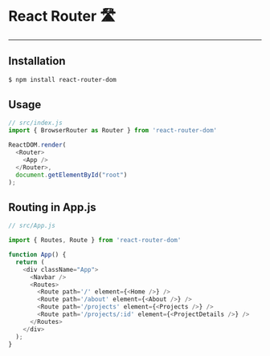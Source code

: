 # React Router 🛣
---------------

## Installation
```bash
$ npm install react-router-dom
```

## Usage
```js
// src/index.js  
import { BrowserRouter as Router } from 'react-router-dom'

ReactDOM.render(
  <Router>
    <App />
  </Router>,
  document.getElementById("root")
);
```

## Routing in App.js
```js
// src/App.js  

import { Routes, Route } from 'react-router-dom'

function App() {
  return (
    <div className="App">
      <Navbar />
      <Routes>
        <Route path='/' element={<Home />} />
        <Route path='/about' element={<About />} />
        <Route path='/projects' element={<Projects />} />
        <Route path='/projects/:id' element={<ProjectDetails />} />
      </Routes>
    </div>
  );
}
```



